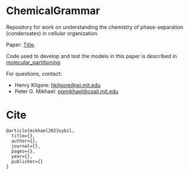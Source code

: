 # ChemicalGrammar
Repository for work on understanding the chemistry of phase-separation (condensates) in cellular organization. 

Paper: [Title](url).

Code used to develop and test the models in this paper is described in [molecular_partitioning](molecular_partitioning/README.md).

For questions, contact:
- Henry Kilgore: hkilgore@wi.mit.edu
- Peter G. Mikhael: pgmikhael@csail.mit.edu

# Cite
```
@article{mikhael2023sybil,
  title={},
  author={},
  journal={},
  pages={},
  year={},
  publisher={}
}
```
